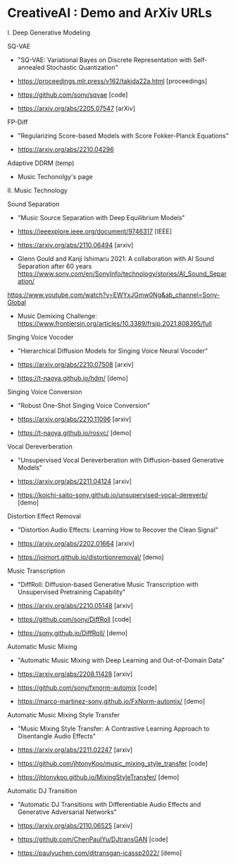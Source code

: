 # CreativeAI : Demo and ArXiv URLs 

I. Deep Generative Modeling 

SQ-VAE 

- "SQ-VAE: Variational Bayes on Discrete Representation with Self-annealed Stochastic Quantization"

- https://proceedings.mlr.press/v162/takida22a.html [proceedings] 

- https://github.com/sony/sqvae [code] 

- https://arxiv.org/abs/2205.07547 [arXiv] 

 

FP-Diff 

- "Regularizing Score-based Models with Score Fokker-Planck Equations"

- https://arxiv.org/abs/2210.04296  

 

Adaptive DDRM (temp) 

- Music Techonolgy's page  

 

II. Music Technology 

  

Sound Separation 

- "Music Source Separation with Deep Equilibrium Models"

- https://ieeexplore.ieee.org/document/9746317 [IEEE]

- https://arxiv.org/abs/2110.06494 [arxiv]

- Glenn Gould and Kanji Ishimaru 2021: A collaboration with AI Sound Separation after 60 years 
  https://www.sony.com/en/SonyInfo/technology/stories/AI_Sound_Separation/ 

 https://www.youtube.com/watch?v=EWYxJGmw0Ng&ab_channel=Sony-Global

-  Music Demixing Challenge: https://www.frontiersin.org/articles/10.3389/frsip.2021.808395/full

  

Singing Voice Vocoder 

- "Hierarchical Diffusion Models for Singing Voice Neural Vocoder"

- https://arxiv.org/abs/2210.07508 [arxiv]

- https://t-naoya.github.io/hdm/ [demo]


Singing Voice Conversion 

- "Robust One-Shot Singing Voice Conversion"

- https://arxiv.org/abs/2210.11096 [arxiv]

- https://t-naoya.github.io/rosvc/ [demo]


Vocal Dereverberation 

- "Unsupervised Vocal Dereverberation with Diffusion-based Generative Models"

- https://arxiv.org/abs/2211.04124 [arxiv]

- https://koichi-saito-sony.github.io/unsupervised-vocal-dereverb/ [demo]
  

Distortion Effect Removal 

- "Distortion Audio Effects: Learning How to Recover the Clean Signal"

- https://arxiv.org/abs/2202.01664 [arxiv]

- https://joimort.github.io/distortionremoval/ [demo]


Music Transcription 

- "DiffRoll: Diffusion-based Generative Music Transcription with Unsupervised Pretraining Capability"

- https://arxiv.org/abs/2210.05148 [arxiv]

- https://github.com/sony/DiffRoll [code]

- https://sony.github.io/DiffRoll/ [demo]


Automatic Music Mixing 

- "Automatic Music Mixing with Deep Learning and Out-of-Domain Data"

- https://arxiv.org/abs/2208.11428 [arxiv]

- https://github.com/sony/fxnorm-automix [code]

- https://marco-martinez-sony.github.io/FxNorm-automix/ [demo]
 

Automatic Music Mixing Style Transfer 

- "Music Mixing Style Transfer: A Contrastive Learning Approach to Disentangle Audio Effects"

- https://arxiv.org/abs/2211.02247 [arxiv]

- https://github.com/jhtonyKoo/music_mixing_style_transfer [code]

- https://jhtonykoo.github.io/MixingStyleTransfer/ [demo]

  

Automatic DJ Transition  

- "Automatic DJ Transitions with Differentiable Audio Effects and Generative Adversarial Networks"

- https://arxiv.org/abs/2110.06525 [arxiv]

- https://github.com/ChenPaulYu/DJtransGAN [code]

- https://paulyuchen.com/djtransgan-icassp2022/ [demo]

